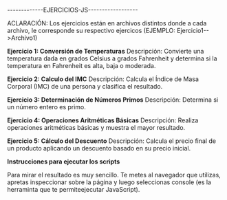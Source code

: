 -------------EJERCICIOS-JS------------------

ACLARACIÓN: Los ejercicios están en archivos distintos donde a cada archivo, le corresponde su respectivo ejercicos (EJEMPLO: Ejercicio1-->Archivo1)

**Ejercicio 1: Conversión de Temperaturas**
Descripción: Convierte una temperatura dada en grados Celsius a grados Fahrenheit y determina si la temperatura en Fahrenheit es alta, baja o moderada.

**Ejercicio 2: Calculo del IMC**
Descripción: Calcula el Índice de Masa Corporal (IMC) de una persona y clasifica el resultado.

**Ejercicio 3: Determinación de Números Primos**
Descripción: Determina si un número entero es primo.

**Ejercicio 4: Operaciones Aritméticas Básicas**
Descripción: Realiza operaciones aritméticas básicas y muestra el mayor resultado.

**Ejercicio 5: Cálculo del Descuento**
Descripción: Calcula el precio final de un producto aplicando un descuento basado en su precio inicial.

**Instrucciones para ejecutar los scripts**

Para mirar el resultado es muy sencillo. Te metes al navegador que utilizas, apretas inspeccionar sobre la página y luego seleccionas console (es la herraminta que te permiteejecutar JavaScript).
